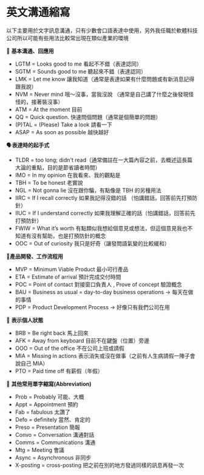 # 英文溝通縮寫

以下主要用於文字訊息溝通，只有少數會口語表達中使用，另外我任職於軟體科技公司所以可能有些用法比較常出現在類似產業的環境

💬 **基本溝通、回應用**

-   LGTM = Looks good to me 看起不不錯（表達認同）
-   SGTM = Sounds good to me 聽起來不錯（表達認同）
-   LMK = Let me know 讓我知道（通常是表達如果有什麼問題或有新消息記得跟我說）
-   NVM = Never mind 哦～沒事，當我沒說 （通常是自己講了什麼之後發現怪怪的，接著裝沒事）
-   ATM = At the moment 目前
-   QQ = Quick question. 快速問個問題（通常是個簡單的問題）
-   (P)TAL = (Please) Take a look 請看一下
-   ASAP = As soon as possible 越快越好

🗣**表達時的起手式**

-   TLDR = too long; didn't read（通常備註在一大篇內容之前，去概述這長篇大論的重點，目的是節省讀者時間）
-   IMO = In my opinion 在我看來、我的觀點是
-   TBH = To be honest 老實說
-   NGL = Not gonna lie 沒在跟你騙，有點像是 TBH 的另種用法
-   IIRC = If I recall correctly 如果我記得沒錯的話 （怕講錯話，回答前先打預防針）
-   IIUC = If I understand correctly 如果我理解正確的話（怕講錯話，回答前先打預防針）
-   FWIW = What it’s worth 有點類似我想給個意見或想法，但這個意見我也不知道有沒有幫助，也是打預防針的概念
-   OOC = Out of curiosity 我只是好奇（讓發問語氣變的比較緩和）

📐**產品開發、工作流程用**

-   MVP = Minimum Viable Product 最小可行產品
-   ETA = Estimate of arrival 預計完成交付時間
-   POC = Point of contact 對接窗口負責人 , Prove of concept 驗證概念
-   BAU = Business as usual = day-to-day business operations → 每天在做的事情
-   PDP = Product Development Process → 好像只有我們公司在用

🚦 **表示個人狀態**

-   BRB = Be right back 馬上回來
-   AFK = Away from keyboard 目前不在鍵盤（位置）旁邊
-   OOO = Out of the office 不在公司上班或請假   
-   MIA = Missing in actions 表示消失或沒在做事（之前有人生病請假一陣子會說自己 MIA）
-   PTO = Paid time off 有薪假（年假）

 📕 **其他常用單字縮寫(Abbreviation)**
 
-   Prob = Probably 可能、大概
-   Appt = Appointment 預約
-   Fab = fabulous 太讚了
-   Defo = definitely 當然、肯定的
-   Preso = Presentation 簡報
-   Convo = Conversation 溝通對話
-   Comms = Communications 溝通
-   Mtg = Meeting 會議
-   Async = Asynchronous 非同步
-   X-posting = cross-posting 把之前在別的地方發過同樣的訊息再發一次